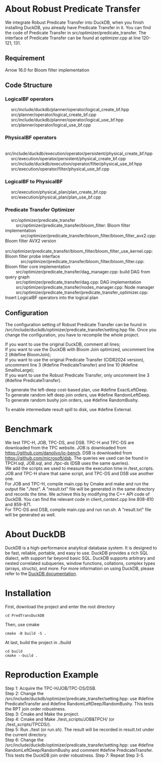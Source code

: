 # About Robust Predicate Transfer
We integrate Robust Predicate Transfer into DuckDB, when you finish installing DuckDB, you already have Predicate Transfer in it.
You can find the code of Predicate Transfer in src/optimizer/predicate_transfer. The interface of Predicate Transfer can be found at optimizer.cpp at line 120-121, 131.
## Requirement
Arrow 16.0 for Bloom filter implementation
## Code Structure
### LogicalBF operators
&nbsp;&nbsp;&nbsp;&nbsp; src/include/duckdb/planner/operator/logical_create_bf.hpp  
&nbsp;&nbsp;&nbsp;&nbsp; src/planner/operator/logical_create_bf.cpp  
&nbsp;&nbsp;&nbsp;&nbsp; src/include/duckdb/planner/operator/logical_use_bf.hpp  
&nbsp;&nbsp;&nbsp;&nbsp; src/planner/operator/logical_use_bf.cpp  
### PhysicalBF operators
&nbsp;&nbsp;&nbsp;&nbsp; src/include/duckdb/execution/operator/persistent/physical_create_bf.hpp  
&nbsp;&nbsp;&nbsp;&nbsp; src/execution/operator/persistent/physical_create_bf.cpp  
&nbsp;&nbsp;&nbsp;&nbsp; src/include/duckdb/execution/operator/filter/physical_use_bf.hpp  
&nbsp;&nbsp;&nbsp;&nbsp; src/execution/operator/filter/physical_use_bf.cpp  
### LogicalBF to PhysicalBF
&nbsp;&nbsp;&nbsp;&nbsp; src/execution/physical_plan/plan_create_bf.cpp  
&nbsp;&nbsp;&nbsp;&nbsp; src/execution/physical_plan/plan_use_bf.cpp  
### Predicate Transfer Optimizer
&nbsp;&nbsp;&nbsp;&nbsp; src/optimizer/predicate_transfer  
&nbsp;&nbsp;&nbsp;&nbsp;&nbsp;&nbsp;&nbsp;&nbsp; src/optimizer/predicate_transfer/bloom_filter: Bloom filter implementation  
&nbsp;&nbsp;&nbsp;&nbsp;&nbsp;&nbsp;&nbsp;&nbsp;&nbsp;&nbsp;&nbsp;&nbsp; src/optimizer/predicate_transfer/bloom_filter/bloom_filter_avx2.cpp: Bloom filter AVX2 version  
&nbsp;&nbsp;&nbsp;&nbsp;&nbsp;&nbsp;&nbsp;&nbsp;&nbsp;&nbsp;&nbsp;&nbsp; src/optimizer/predicate_transfer/bloom_filter/bloom_filter_use_kernel.cpp: Bloom filter probe interface  
&nbsp;&nbsp;&nbsp;&nbsp;&nbsp;&nbsp;&nbsp;&nbsp;&nbsp;&nbsp;&nbsp;&nbsp; src/optimizer/predicate_transfer/bloom_filter/bloom_filter.cpp: Bloom filter core implementation  
&nbsp;&nbsp;&nbsp;&nbsp;&nbsp;&nbsp;&nbsp;&nbsp; src/optimizer/predicate_transfer/dag_manager.cpp: build DAG from query graph  
&nbsp;&nbsp;&nbsp;&nbsp;&nbsp;&nbsp;&nbsp;&nbsp; src/optimizer/predicate_transfer/dag.cpp: DAG implementation  
&nbsp;&nbsp;&nbsp;&nbsp;&nbsp;&nbsp;&nbsp;&nbsp; src/optimizer/predicate_transfer/nodes_manager.cpp: Node manager  
&nbsp;&nbsp;&nbsp;&nbsp;&nbsp;&nbsp;&nbsp;&nbsp; src/optimizer/predicate_transfer/predicate_transfer_optimizer.cpp: Insert LogicalBF operators into the logical plan  
    
## Configuration
The configuration setting of Robust Predicate Transfer can be found in /src/include/duckdb/optimizer/predicate_transfer/setting.hpp file. Once you change the configuration, you have to recompile the whole project.

If you want to use the original DuckDB, comment all lines;  
If you want to use the DuckDB with Bloom Join optimized, uncomment line 2 (#define BloomJoin);  
If you want to use the original Predicate Transfer (CIDR2024 version), uncomment line 3 (#define PredicateTransfer) and line 10 (#define SmalltoLarge);  
If you want to use the Robust Predicate Transfer, only uncomment line 3 (#define PredicateTransfer).

To generate the left-deep cost-based plan, use #define ExactLeftDeep.  
To generate random left deep join orders, use #define RandomLeftDeep.  
To generate random bushy join orders, use #define RandomBushy.

To enable intermediate result spill to disk, use #define External.

# Benchmark
We test TPC-H, JOB, TPC-DS, and DSB.
TPC-H and TPC-DS are downloaded from the TPC website.
JOB is downloaded from https://github.com/danolivo/jo-bench.
DSB is downloaded from https://github.com/microsoft/dsb.
The queries we used can be found in TPCH.sql, JOB.sql, and ./tpc-ds (DSB uses the same queries).  
We add the scripts we used to measure the execution time in /test_scripts. JOB and TPC-H share that same script, and TPC-DS and DSB use another one.  
For JOB and TPC-H, compile main.cpp by Cmake and make and run the output file "./test".
A "result.txt" file will be generated in the same directory and records the time.
We achieve this by modifying the C++ API code of DuckDB. You can find the relevant code in client_context.cpp line 808-810 and 859-871.  
For TPC-DS and DSB, compile main.cpp and run run.sh. A "result.txt" file will be generated as well.

# About DuckDB
DuckDB is a high-performance analytical database system. It is designed to be fast, reliable, portable, and easy to use. DuckDB provides a rich SQL dialect, with support far beyond basic SQL. DuckDB supports arbitrary and nested correlated subqueries, window functions, collations, complex types (arrays, structs), and more. For more information on using DuckDB, please refer to the [DuckDB documentation](https://duckdb.org/docs/).

# Installation
First, download the project and enter the root directory
```
cd PredTransDuckDB
```
Then, use cmake
```
cmake -B build -S .
```
At last, build the project in ./build
```
cd build
cmake --build .
```

# Reproduction Example
Step 1: Acquire the TPC-H/JOB/TPC-DS/DSB.  
Step 2: Change the /src/include/duckdb/optimizer/predicate_transfer/setting.hpp: use #define PredicateTransfer and #define RandomLeftDeep/RandomBushy. This tests the RPT join order robustness.  
Step 3: Cmake and Make the project.  
Step 4: Cmake and Make ./test_scripts/JOB&TPCH/ (or ./test_scripts/TPCDS/).  
Step 5: Run ./test (or run.sh). The result will be recorded in result.txt under the current directory.  
Step 6: Change the /src/include/duckdb/optimizer/predicate_transfer/setting.hpp: use #define RandomLeftDeep/RandomBushy and comment #define PredicateTransfer. This tests the DuckDB join order robustness. 
Step 7: Repeat Step 3-5.
